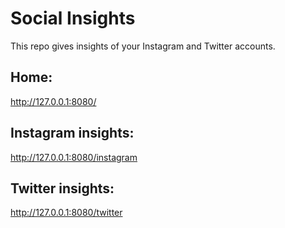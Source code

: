 # Social Insights
This repo gives insights of your Instagram and Twitter accounts.
## Home:
http://127.0.0.1:8080/
## Instagram insights:
http://127.0.0.1:8080/instagram
## Twitter insights:
http://127.0.0.1:8080/twitter
